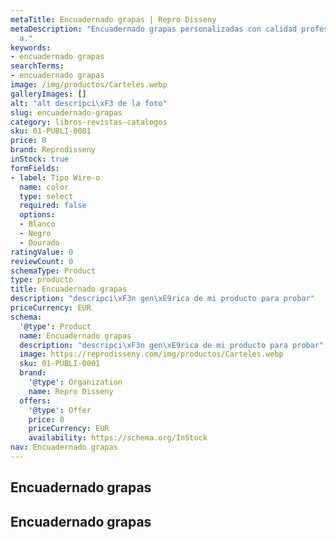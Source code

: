 ```yaml
---
metaTitle: Encuadernado grapas | Repro Disseny
metaDescription: "Encuadernado grapas personalizadas con calidad profesional en Catalu\xF1\
  a."
keywords:
- encuadernado grapas
searchTerms:
- encuadernado grapas
image: /img/productos/Carteles.webp
galleryImages: []
alt: "alt descripci\xF3 de la foto"
slug: encuadernado-grapas
category: libros-revistas-catalogos
sku: 01-PUBLI-0001
price: 0
brand: Reprodisseny
inStock: true
formFields:
- label: Tipo Wire-o
  name: color
  type: select
  required: false
  options:
  - Blanco
  - Negro
  - Dourado
ratingValue: 0
reviewCount: 0
schemaType: Product
type: producto
title: Encuadernado grapas
description: "descripci\xF3n gen\xE9rica de mi producto para probar"
priceCurrency: EUR
schema:
  '@type': Product
  name: Encuadernado grapas
  description: "descripci\xF3n gen\xE9rica de mi producto para probar"
  image: https://reprodisseny.com/img/productos/Carteles.webp
  sku: 01-PUBLI-0001
  brand:
    '@type': Organization
    name: Repro Disseny
  offers:
    '@type': Offer
    price: 0
    priceCurrency: EUR
    availability: https://schema.org/InStock
nav: Encuadernado grapas
---
```


## Encuadernado grapas

## Encuadernado grapas
